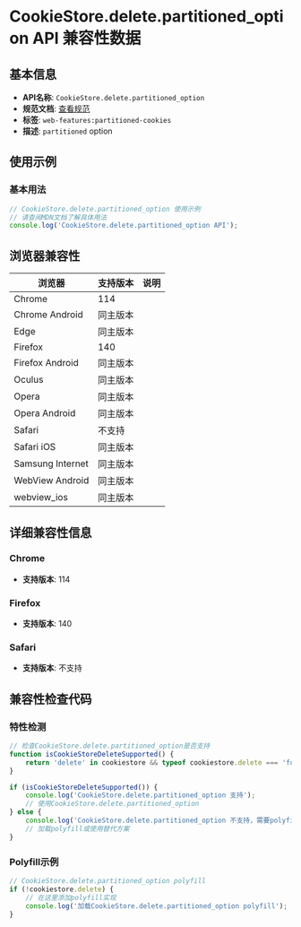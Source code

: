 # CookieStore.delete.partitioned_option API 兼容性数据

## 基本信息

- **API名称**: `CookieStore.delete.partitioned_option`
- **规范文档**: [查看规范](https://cookiestore.spec.whatwg.org/#dom-cookiestoredeleteoptions-partitioned)
- **标签**: `web-features:partitioned-cookies`
- **描述**: `partitioned` option

## 使用示例

### 基本用法

```javascript
// CookieStore.delete.partitioned_option 使用示例
// 请查阅MDN文档了解具体用法
console.log('CookieStore.delete.partitioned_option API');
```

## 浏览器兼容性

| 浏览器 | 支持版本 | 说明 |
|--------|----------|------|
| Chrome | 114 |  |
| Chrome Android | 同主版本 |  |
| Edge | 同主版本 |  |
| Firefox | 140 |  |
| Firefox Android | 同主版本 |  |
| Oculus | 同主版本 |  |
| Opera | 同主版本 |  |
| Opera Android | 同主版本 |  |
| Safari | 不支持 |  |
| Safari iOS | 同主版本 |  |
| Samsung Internet | 同主版本 |  |
| WebView Android | 同主版本 |  |
| webview_ios | 同主版本 |  |

## 详细兼容性信息

### Chrome

- **支持版本**: 114

### Firefox

- **支持版本**: 140

### Safari

- **支持版本**: 不支持

## 兼容性检查代码

### 特性检测

```javascript
// 检查CookieStore.delete.partitioned_option是否支持
function isCookieStoreDeleteSupported() {
    return 'delete' in cookiestore && typeof cookiestore.delete === 'function';
}

if (isCookieStoreDeleteSupported()) {
    console.log('CookieStore.delete.partitioned_option 支持');
    // 使用CookieStore.delete.partitioned_option
} else {
    console.log('CookieStore.delete.partitioned_option 不支持，需要polyfill');
    // 加载polyfill或使用替代方案
}
```

### Polyfill示例

```javascript
// CookieStore.delete.partitioned_option polyfill
if (!cookiestore.delete) {
    // 在这里添加polyfill实现
    console.log('加载CookieStore.delete.partitioned_option polyfill');
}
```

